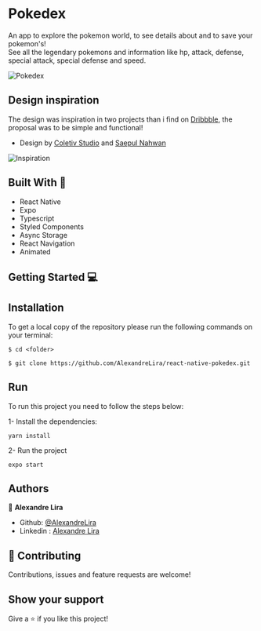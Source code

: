 # Pokedex

An app to explore the pokemon world, to see details about and to save your pokemon's! <br>
See all the legendary pokemons and information like hp, attack, defense, special attack, special defense and speed.

![Pokedex](https://user-images.githubusercontent.com/58709086/184535080-ba47eea1-9555-4b59-8682-c0473c0561ea.png)

## Design inspiration
The design was inspiration in two projects than i find on [Dribbble](https://dribbble.com/), the proposal was to be simple and functional!
- Design by [Coletiv Studio](https://dribbble.com/shots/18556089-Coletiv-Pok-mon-challenge) and [Saepul Nahwan](https://dribbble.com/shots/6540871-Pokedex-App)

![Inspiration](https://user-images.githubusercontent.com/58709086/184536150-a3e0904a-0208-4869-8323-12bb9b92d317.png)


## Built With 🔨
- React Native
- Expo
- Typescript
- Styled Components
- Async Storage
- React Navigation
- Animated

## Getting Started 💻

## Installation

To get a local copy of the repository please run the following commands on your terminal:

```
$ cd <folder>
```

```
$ git clone https://github.com/AlexandreLira/react-native-pokedex.git
```

## Run 
To run this project you need to follow the steps below:

1- Install the dependencies: 
```
yarn install
```
2- Run the project  
```
expo start
```

## Authors
👤 **Alexandre Lira**

- Github: [@AlexandreLira](https://github.com/AlexandreLira)
- Linkedin : [Alexandre Lira](https://www.linkedin.com/in/alexandre-lira-907234217//)


## 🤝 Contributing

Contributions, issues and feature requests are welcome!

## Show your support

Give a ⭐️ if you like this project!
